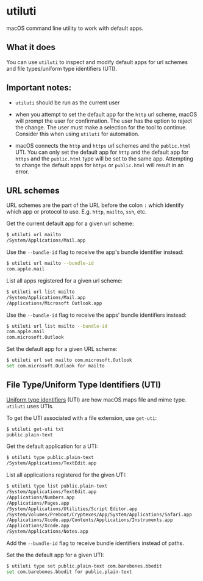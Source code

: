 # utiluti

macOS command line utility to work with default apps.

## What it does

You can use `utiluti` to inspect and modify default apps for url schemes and file types/uniform type identifiers (UTI).

## Important notes:

- `utiluti` should be run as the current user

- when you attempt to set the default app for the `http` url scheme, macOS will prompt the user for confirmation. The user has the option to reject the change. The user must make a selection for the tool to continue. Consider this when using `utiluti` for automation.

- macOS connects the `http` and `https` url schemes and the `public.html` UTI. You can only set the default app for `http` and the default app for `https` and the `public.html` type will be set to the same app. Attempting to change the default apps for `https` or `public.html` will result in an error.

## URL schemes

URL schemes are the part of the URL before the colon `:` which identify which app or protocol to use. E.g. `http`, `mailto`, `ssh`, etc.

Get the current default app for a given url scheme:

```sh
$ utiluti url mailto          
/System/Applications/Mail.app
```

Use the `--bundle-id` flag to receive the app's bundle identifier instead:

```sh
$ utiluti url mailto --bundle-id     
com.apple.mail
```

List all apps registered for a given url scheme:

```sh
$ utiluti url list mailto          
/System/Applications/Mail.app
/Applications/Microsoft Outlook.app
```

Use the `--bundle-id` flag to receive the apps' bundle identifiers instead:

```sh
$ utiluti url list mailto --bundle-id 
com.apple.mail
com.microsoft.Outlook
```

Set the default app for a given URL scheme:

```sh
$ utiluti url set mailto com.microsoft.Outlook
set com.microsoft.Outlook for mailto
```

## File Type/Uniform Type Identifiers (UTI)

[Uniform type identifiers](https://developer.apple.com/documentation/uniformtypeidentifiers/) (UTI) are how macOS maps file and mime type. `utiluti` uses UTIs. 

To get the UTI associated with a file extension, use `get-uti`:

```sh
$ utiluti get-uti txt            
public.plain-text
```

Get the default application for a UTI:

```sh
$ utiluti type public.plain-text
/System/Applications/TextEdit.app
```

List all applications registered for the given UTI:

```sh
$ utiluti type list public.plain-text
/System/Applications/TextEdit.app
/Applications/Numbers.app
/Applications/Pages.app
/System/Applications/Utilities/Script Editor.app
/System/Volumes/Preboot/Cryptexes/App/System/Applications/Safari.app
/Applications/Xcode.app/Contents/Applications/Instruments.app
/Applications/Xcode.app
/System/Applications/Notes.app
```

Add the `--bundle-id` flag to receive bundle identifiers instead of paths.

Set the the default app for a given UTI:

```sh
$ utiluti type set public.plain-text com.barebones.bbedit
set com.barebones.bbedit for public.plain-text
```

